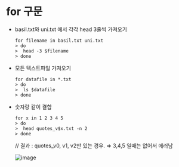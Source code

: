 # for 구문

- basil.txt와 uni.txt 에서 각각 head 3줄씩 가져오기
    
    ```
    for filename in basil.txt uni.txt
    > do
    >  head -3 $filename
    > done
    ```
    
- 모든 텍스트파일 가져오기
    
    ```
    for datafile in *.txt
    > do
    >  ls $datafile
    > done
    ```
    
- 숫자랑 같이 결합
    
    ```
    for x in 1 2 3 4 5
    > do
    >  head quotes_v$x.txt -n 2
    > done
    ```
    
    // 결과 : quotes_v0, v1, v2만 있는 경우. ⇒ 3,4,5 일때는 없어서 에러남
    
    ![image](https://user-images.githubusercontent.com/88718806/206216844-bccdf627-ce67-407b-89b1-5d9dbec15ea3.png)
